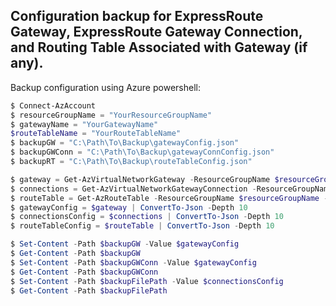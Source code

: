 ## Configuration backup for ExpressRoute Gateway, ExpressRoute Gateway Connection, and Routing Table Associated with Gateway (if any).

Backup configuration using Azure powershell:

```powershell
$ Connect-AzAccount
$ resourceGroupName = "YourResourceGroupName"
$ gatewayName = "YourGatewayName"
$routeTableName = "YourRouteTableName"
$ backupGW = "C:\Path\To\Backup\gatewayConfig.json"
$ backupGWConn = "C:\Path\To\Backup\gatewayConnConfig.json"
$ backupRT = "C:\Path\To\Backup\routeTableConfig.json"

$ gateway = Get-AzVirtualNetworkGateway -ResourceGroupName $resourceGroupName -Name $gatewayName
$ connections = Get-AzVirtualNetworkGatewayConnection -ResourceGroupName $resourceGroupName
$ routeTable = Get-AzRouteTable -ResourceGroupName $resourceGroupName -Name $routeTableName
$ gatewayConfig = $gateway | ConvertTo-Json -Depth 10
$ connectionsConfig = $connections | ConvertTo-Json -Depth 10
$ routeTableConfig = $routeTable | ConvertTo-Json -Depth 10

$ Set-Content -Path $backupGW -Value $gatewayConfig
$ Get-Content -Path $backupGW
$ Set-Content -Path $backupGWConn -Value $gatewayConfig
$ Get-Content -Path $backupGWConn
$ Set-Content -Path $backupFilePath -Value $connectionsConfig
$ Get-Content -Path $backupFilePath

